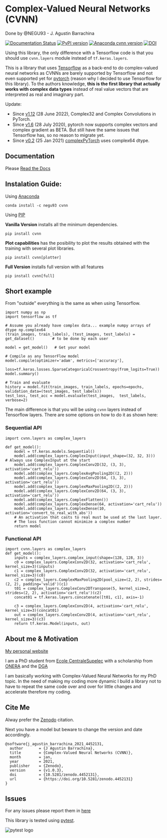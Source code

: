 # Complex-Valued Neural Networks (CVNN)
Done by @NEGU93 - J. Agustin Barrachina

[![Documentation Status](https://readthedocs.org/projects/complex-valued-neural-networks/badge/?version=latest)](https://complex-valued-neural-networks.readthedocs.io/en/latest/?badge=latest) [![PyPI version](https://badge.fury.io/py/cvnn.svg)](https://badge.fury.io/py/cvnn) [![Anaconda cvnn version](https://img.shields.io/conda/v/NEGU93/cvnn.svg)](https://anaconda.org/negu93/cvnn) [![DOI](https://zenodo.org/badge/296050056.svg)](https://zenodo.org/badge/latestdoi/296050056)

Using this library, the only difference with a Tensorflow code is that you should use `cvnn.layers` module instead of `tf.keras.layers`.

This is a library that uses [Tensorflow](https://www.tensorflow.org) as a back-end to do complex-valued neural networks as CVNNs are barely supported by Tensorflow and not even supported yet for [pytorch](https://github.com/pytorch/pytorch/issues/755) (reason why I decided to use Tensorflow for this library). To the authors knowledge, **this is the first library that actually works with complex data types** instead of real value vectors that are interpreted as real and imaginary part.

Update:
  - Since [v1.12](https://pytorch.org/blog/pytorch-1.12-released/) (28 June 2022), Complex32 and Complex Convolutions in PyTorch.
  - Since [v1.6](https://pytorch.org/blog/pytorch-1.6-released/#beta-complex-numbers) (28 July 2020), pytorch now supports complex vectors and complex gradient as BETA. But still have the same issues that Tensorflow has, so no reason to migrate yet.
  - Since [v0.2](https://github.com/wavefrontshaping/complexPyTorch/releases/tag/0.2) (25 Jan 2021) [complexPyTorch](https://github.com/wavefrontshaping/complexPyTorch) uses complex64 dtype.

## Documentation

Please [Read the Docs](https://complex-valued-neural-networks.readthedocs.io/en/latest/index.html)

## Instalation Guide:

Using [Anaconda](https://anaconda.org/negu93/cvnn)

```
conda install -c negu93 cvnn
```

Using [PIP](https://pypi.org/project/cvnn/)

**Vanilla Version**
installs all the minimum dependencies.

```
pip install cvnn
```
**Plot capabilities**
has the posibility to plot the results obtained with the training with several plot libraries.

```
pip install cvnn[plotter]
```

**Full Version** installs full version with all features

```
pip install cvnn[full]
```

## Short example

From "outside" everything is the same as when using Tensorflow.

```
import numpy as np
import tensorflow as tf

# Assume you already have complex data... example numpy arrays of dtype np.complex64
(train_images, train_labels), (test_images, test_labels) = get_dataset()        # to be done by each user

model = get_model()   # Get your model

# Compile as any TensorFlow model
model.compile(optimizer='adam', metrics=['accuracy'],
              loss=tf.keras.losses.SparseCategoricalCrossentropy(from_logits=True))
model.summary()

# Train and evaluate
history = model.fit(train_images, train_labels, epochs=epochs, validation_data=(test_images, test_labels))
test_loss, test_acc = model.evaluate(test_images,  test_labels, verbose=2)
```
The main difference is that you will be using `cvnn` layers instead of Tensorflow layers.
There are some options on how to do it as shown here:

### Sequential API
```
import cvnn.layers as complex_layers

def get_model():
    model = tf.keras.models.Sequential()
    model.add(complex_layers.ComplexInput(input_shape=(32, 32, 3)))                     # Always use ComplexInput at the start
    model.add(complex_layers.ComplexConv2D(32, (3, 3), activation='cart_relu'))
    model.add(complex_layers.ComplexAvgPooling2D((2, 2)))
    model.add(complex_layers.ComplexConv2D(64, (3, 3), activation='cart_relu'))
    model.add(complex_layers.ComplexMaxPooling2D((2, 2)))
    model.add(complex_layers.ComplexConv2D(64, (3, 3), activation='cart_relu'))
    model.add(complex_layers.ComplexFlatten())
    model.add(complex_layers.ComplexDense(64, activation='cart_relu'))
    model.add(complex_layers.ComplexDense(10, activation='convert_to_real_with_abs'))   
    # An activation that casts to real must be used at the last layer. 
    # The loss function cannot minimize a complex number
    return model
```
### Functional API
```
import cvnn.layers as complex_layers
def get_model():
    inputs = complex_layers.complex_input(shape=(128, 128, 3))
    c0 = complex_layers.ComplexConv2D(32, activation='cart_relu', kernel_size=3)(inputs)
    c1 = complex_layers.ComplexConv2D(32, activation='cart_relu', kernel_size=3)(c0)
    c2 = complex_layers.ComplexMaxPooling2D(pool_size=(2, 2), strides=(2, 2), padding='valid')(c1)
    t01 = complex_layers.ComplexConv2DTranspose(5, kernel_size=2, strides=(2, 2), activation='cart_relu')(c2)
    concat01 = tf.keras.layers.concatenate([t01, c1], axis=-1)

    c3 = complex_layers.ComplexConv2D(4, activation='cart_relu', kernel_size=3)(concat01)
    out = complex_layers.ComplexConv2D(4, activation='cart_relu', kernel_size=3)(c3)
    return tf.keras.Model(inputs, out)
```


## About me & Motivation

[My personal website](https://negu93.github.io/agustinbarrachina/)

I am a PhD student from [Ecole CentraleSupelec](https://www.centralesupelec.fr/)
with a scholarship from [ONERA](https://www.onera.fr/en) and the [DGA](https://www.defense.gouv.fr/dga)

I am basically working with Complex-Valued Neural Networks for my PhD topic.
In the need of making my coding more dynamic I build a library not to have to repeat the same code over and over for little changes and accelerate therefore my coding.

## Cite Me

Alway prefer the [Zenodo](https://zenodo.org/record/4452131/export/hx#.YAkuw-j0mUl) citation. 

Next you have a model but beware to change the version and date accordingly.

```
@software{j_agustin_barrachina_2021_4452131,
  author       = {J Agustin Barrachina},
  title        = {Complex-Valued Neural Networks (CVNN)},
  month        = jan,
  year         = 2021,
  publisher    = {Zenodo},
  version      = {v1.0.3},
  doi          = {10.5281/zenodo.4452131},
  url          = {https://doi.org/10.5281/zenodo.4452131}
}
```

## Issues

For any issues please report them in [here](https://github.com/NEGU93/cvnn/issues)

This library is tested using [pytest](https://docs.pytest.org/).

![pytest logo](tests/pytest.png)



